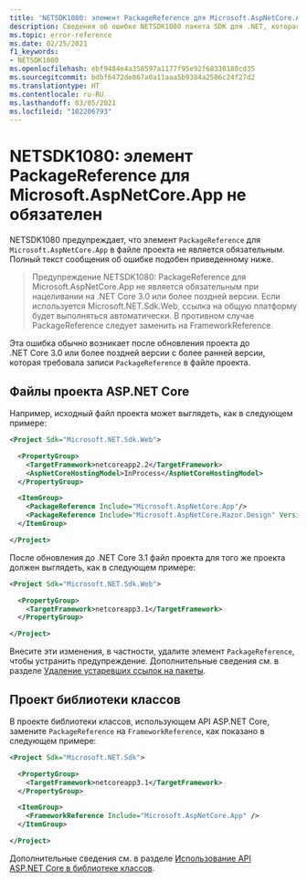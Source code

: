 ```yaml
---
title: 'NETSDK1080: элемент PackageReference для Microsoft.AspNetCore.App не обязателен'
description: Сведения об ошибке NETSDK1080 пакета SDK для .NET, которая предупреждает о необязательной записи в файле проекта.
ms.topic: error-reference
ms.date: 02/25/2021
f1_keywords:
- NETSDK1080
ms.openlocfilehash: ebf9484e4a358597a1177f95e92f68330180cd35
ms.sourcegitcommit: bdbf6472de867a0a11aaa5b9384a2506c24f27d2
ms.translationtype: HT
ms.contentlocale: ru-RU
ms.lasthandoff: 03/05/2021
ms.locfileid: "102206793"
---
```

# <a name="netsdk1080-packagereference-to-microsoftaspnetcoreapp-is-not-necessary"></a>NETSDK1080: элемент PackageReference для Microsoft.AspNetCore.App не обязателен

NETSDK1080 предупреждает, что элемент `PackageReference` для `Microsoft.AspNetCore.App` в файле проекта не является обязательным. Полный текст сообщения об ошибке подобен приведенному ниже.

> Предупреждение NETSDK1080: PackageReference для Microsoft.AspNetCore.App не является обязательным при нацеливании на .NET Core 3.0 или более поздней версии. Если используется Microsoft.NET.Sdk.Web, ссылка на общую платформу будет выполняться автоматически. В противном случае PackageReference следует заменить на FrameworkReference.

Эта ошибка обычно возникает после обновления проекта до .NET Core 3.0 или более поздней версии с более ранней версии, которая требовала записи `PackageReference` в файле проекта.

## <a name="aspnet-core-project-files"></a>Файлы проекта ASP.NET Core

Например, исходный файл проекта может выглядеть, как в следующем примере:

```xml
<Project Sdk="Microsoft.NET.Sdk.Web">

  <PropertyGroup>
    <TargetFramework>netcoreapp2.2</TargetFramework>
    <AspNetCoreHostingModel>InProcess</AspNetCoreHostingModel>
  </PropertyGroup>

  <ItemGroup>
    <PackageReference Include="Microsoft.AspNetCore.App"/>
    <PackageReference Include="Microsoft.AspNetCore.Razor.Design" Version="2.2.0" PrivateAssets="All" />
  </ItemGroup>

</Project>
```

После обновления до .NET Core 3.1 файл проекта для того же проекта должен выглядеть, как в следующем примере:

```xml
<Project Sdk="Microsoft.NET.Sdk.Web">

  <PropertyGroup>
    <TargetFramework>netcoreapp3.1</TargetFramework>
  </PropertyGroup>

</Project>
```

Внесите эти изменения, в частности, удалите элемент `PackageReference`, чтобы устранить предупреждение. Дополнительные сведения см. в разделе [Удаление устаревших ссылок на пакеты](/aspnet/core/migration/22-to-30#remove-obsolete-package-references).

## <a name="class-library-project"></a>Проект библиотеки классов

В проекте библиотеки классов, использующем API ASP.NET Core, замените `PackageReference` на `FrameworkReference`, как показано в следующем примере:

```xml
<Project Sdk="Microsoft.NET.Sdk">

  <PropertyGroup>
    <TargetFramework>netcoreapp3.1</TargetFramework>
  </PropertyGroup>

  <ItemGroup>
    <FrameworkReference Include="Microsoft.AspNetCore.App" />
  </ItemGroup>

</Project>
```

Дополнительные сведения см. в разделе [Использование API ASP.NET Core в библиотеке классов](/aspnet/core/fundamentals/target-aspnetcore).
